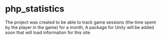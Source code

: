 # php_statistics
The project was created to be able to track game sessions (the time spent by the player in the game) for a month,
A package for Unity will be added soon that will load information for this site
